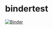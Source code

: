 # bindertest
[![Binder](https://mybinder.org/badge_logo.svg)](https://mybinder.org/v2/gh/yingranbc/bindertest/master)
